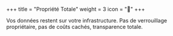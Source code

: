 +++
title = "Propriété Totale"
weight = 3
icon = "🔐"
+++

Vos données restent sur votre infrastructure. Pas de verrouillage propriétaire, pas de coûts cachés, transparence totale.
